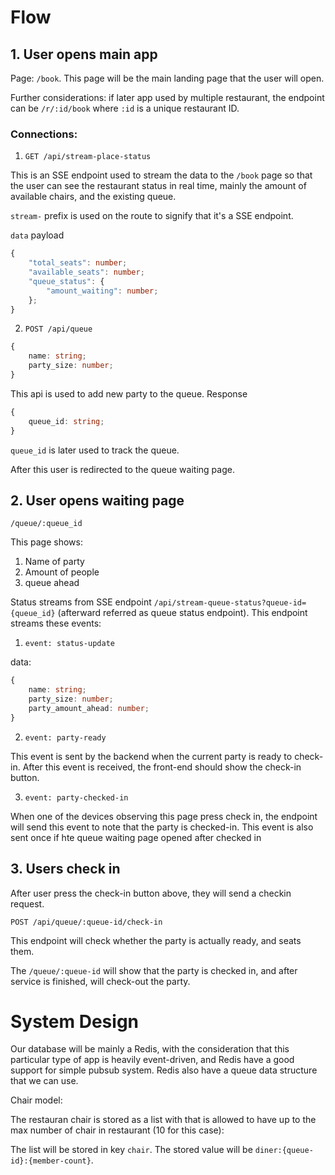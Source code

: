# Flow

## 1. User opens main app

Page: `/book`. This page will be the main landing page that the user will open.

Further considerations: if later app used by multiple restaurant, the endpoint can be `/r/:id/book` where `:id` is a unique restaurant ID.

### Connections:

1. `GET /api/stream-place-status`

This is an SSE endpoint used to stream the data to the `/book` page so that the user can see the restaurant status in real time, mainly the amount of available chairs, and the existing queue.

`stream-` prefix is used on the route to signify that it's a SSE endpoint.

`data` payload
```ts
{
    "total_seats": number;
    "available_seats": number;
    "queue_status": {
        "amount_waiting": number;
    };
}
```

2. `POST /api/queue`

```ts
{
    name: string;
    party_size: number;
}
```

This api is used to add new party to the queue. Response

```ts
{
    queue_id: string;
}
```

`queue_id` is later used to track the queue.

After this user is redirected to the queue waiting page.

## 2. User opens waiting page

`/queue/:queue_id`

This page shows:
1. Name of party
2. Amount of people
3. queue ahead

Status streams from SSE endpoint `/api/stream-queue-status?queue-id={queue_id}` (afterward referred as queue status endpoint).
This endpoint streams these events:

1. `event: status-update`

data:
```ts
{
    name: string;
    party_size: number;
    party_amount_ahead: number;
}
```
2. `event: party-ready`

This event is sent by the backend when the current party is ready to check-in. After this event is received, the front-end should show the check-in button.

3. `event: party-checked-in`

When one of the devices observing this page press check in, the endpoint will send this event to note that the party is checked-in. This event is also sent once if hte queue waiting page opened after checked in

## 3. Users check in

After user press the check-in button above, they will send a checkin request.

`POST /api/queue/:queue-id/check-in`

This endpoint will check whether the party is actually ready, and seats them.

The `/queue/:queue-id` will show that the party is checked in, and after service is finished, will check-out the party.


# System Design

Our database will be mainly a Redis, with the consideration that this particular type of app is heavily event-driven, and Redis have a good support for simple pubsub system. Redis also have a queue data structure that we can use.

Chair model:

The restauran chair is stored as a list with that is allowed to have up to the max number of chair in restaurant (10 for this case):

The list will be stored in key `chair`. The stored value will be `diner:{queue-id}:{member-count}`.

